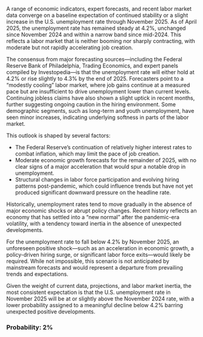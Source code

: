 A range of economic indicators, expert forecasts, and recent labor market data converge on a baseline expectation of continued stability or a slight increase in the U.S. unemployment rate through November 2025. As of April 2025, the unemployment rate has remained steady at 4.2%, unchanged since November 2024 and within a narrow band since mid-2024. This reflects a labor market that is neither booming nor sharply contracting, with moderate but not rapidly accelerating job creation.

The consensus from major forecasting sources—including the Federal Reserve Bank of Philadelphia, Trading Economics, and expert panels compiled by Investopedia—is that the unemployment rate will either hold at 4.2% or rise slightly to 4.3% by the end of 2025. Forecasters point to a “modestly cooling” labor market, where job gains continue at a measured pace but are insufficient to drive unemployment lower than current levels. Continuing jobless claims have also shown a slight uptick in recent months, further suggesting ongoing caution in the hiring environment. Some demographic segments, such as long-term and youth unemployment, have seen minor increases, indicating underlying softness in parts of the labor market.

This outlook is shaped by several factors:
- The Federal Reserve’s continuation of relatively higher interest rates to combat inflation, which may limit the pace of job creation.
- Moderate economic growth forecasts for the remainder of 2025, with no clear signs of a major acceleration that would spur a notable drop in unemployment.
- Structural changes in labor force participation and evolving hiring patterns post-pandemic, which could influence trends but have not yet produced significant downward pressure on the headline rate.

Historically, unemployment rates tend to move gradually in the absence of major economic shocks or abrupt policy changes. Recent history reflects an economy that has settled into a “new normal” after the pandemic-era volatility, with a tendency toward inertia in the absence of unexpected developments.

For the unemployment rate to fall below 4.2% by November 2025, an unforeseen positive shock—such as an acceleration in economic growth, a policy-driven hiring surge, or significant labor force exits—would likely be required. While not impossible, this scenario is not anticipated by mainstream forecasts and would represent a departure from prevailing trends and expectations.

Given the weight of current data, projections, and labor market inertia, the most consistent expectation is that the U.S. unemployment rate in November 2025 will be at or slightly above the November 2024 rate, with a lower probability assigned to a meaningful decline below 4.2% barring unexpected positive developments.

### Probability: 2%